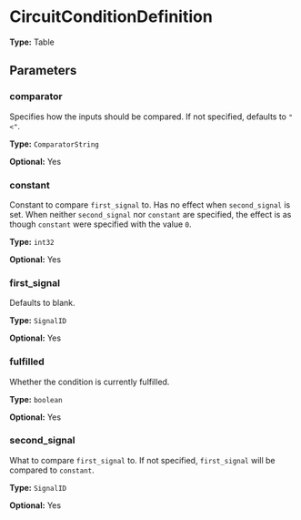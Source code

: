 # CircuitConditionDefinition

**Type:** Table

## Parameters

### comparator

Specifies how the inputs should be compared. If not specified, defaults to `"<"`.

**Type:** `ComparatorString`

**Optional:** Yes

### constant

Constant to compare `first_signal` to. Has no effect when `second_signal` is set. When neither `second_signal` nor `constant` are specified, the effect is as though `constant` were specified with the value `0`.

**Type:** `int32`

**Optional:** Yes

### first_signal

Defaults to blank.

**Type:** `SignalID`

**Optional:** Yes

### fulfilled

Whether the condition is currently fulfilled.

**Type:** `boolean`

**Optional:** Yes

### second_signal

What to compare `first_signal` to. If not specified, `first_signal` will be compared to `constant`.

**Type:** `SignalID`

**Optional:** Yes

